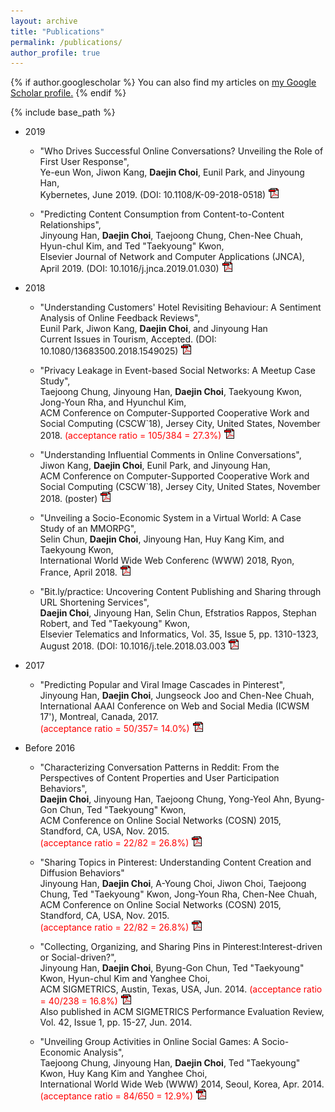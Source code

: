 ```yaml
---
layout: archive
title: "Publications"
permalink: /publications/
author_profile: true
---
```


{% if author.googlescholar %}
  You can also find my articles on <u><a href="{{author.googlescholar}}">my Google Scholar profile</a>.</u>
{% endif %}

{% include base_path %}

  * 2019
      * "Who Drives Successful Online Conversations? Unveiling the Role of First User Response",  
      Ye-eun Won, Jiwon Kang, **Daejin Choi**, Eunil Park, and Jinyoung Han,  
      Kybernetes, June 2019. (DOI: 10.1108/K-09-2018-0518) [![LINK](/images/pdf.gif)](https://www.emerald.com/insight/content/doi/10.1108/K-09-2018-0518/full/pdf?title=who-drives-successful-online-conversations-unveiling-the-role-of-first-user-response)

      * "Predicting Content Consumption from Content-to-Content Relationships",   
      Jinyoung Han, **Daejin Choi**, Taejoong Chung, Chen-Nee Chuah, Hyun-chul Kim, and Ted "Taekyoung" Kwon,   
      Elsevier Journal of Network and Computer Applications (JNCA), April 2019. (DOI: 10.1016/j.jnca.2019.01.030) [![LINK](/images/pdf.gif)](https://www.sciencedirect.com/science/article/pii/S108480451930044X)

  * 2018
      * "Understanding Customers' Hotel Revisiting Behaviour: A Sentiment Analysis of Online Feedback Reviews",  
      Eunil Park, Jiwon Kang, **Daejin Choi**, and Jinyoung Han  
      Current Issues in Tourism, Accepted. (DOI: 10.1080/13683500.2018.1549025) [![LINK](/images/pdf.gif)](https://www.tandfonline.com/doi/full/10.1080/13683500.2018.1549025)

      * "Privacy Leakage in Event-based Social Networks: A Meetup Case Study",  
      Taejoong Chung, Jinyoung Han, **Daejin Choi**, Taekyoung Kwon, Jong-Youn Rha, and Hyunchul Kim,  
      ACM Conference on Computer-Supported Cooperative Work and Social Computing (CSCW`18), Jersey City, United States, November 2018. <span style="color:red">(acceptance ratio = 105/384 = 27.3%)</span> [![LINK](/images/pdf.gif)](https://dl.acm.org/citation.cfm?id=3134670)

      * "Understanding Influential Comments in Online Conversations",  
      Jiwon Kang, **Daejin Choi**, Eunil Park, and Jinyoung Han,  
      ACM Conference on Computer-Supported Cooperative Work and Social Computing (CSCW`18), Jersey City, United States, November 2018. (poster) [![LINK](/images/pdf.gif)](https://dl.acm.org/citation.cfm?id=3274054)

      * "Unveiling a Socio-Economic System in a Virtual World: A Case Study of an MMORPG",  
      Selin Chun, **Daejin Choi**, Jinyoung Han, Huy Kang Kim, and Taekyoung Kwon,  
      International World Wide Web Conferenc (WWW) 2018, Ryon, France, April 2018. [![LINK](/images/pdf.gif)](https://dl.acm.org/citation.cfm?id=3186173)

      * "Bit.ly/practice: Uncovering Content Publishing and Sharing through URL Shortening Services",  
      **Daejin Choi**, Jinyoung Han, Selin Chun, Efstratios Rappos, Stephan Robert, and Ted "Taekyoung" Kwon,  
      Elsevier Telematics and Informatics, Vol. 35, Issue 5, pp. 1310-1323, August 2018. (DOI: 10.1016/j.tele.2018.03.003  [![LINK](/images/pdf.gif)](https://doi.org/10.1016/j.tele.2018.03.003)

  * 2017
      * "Predicting Popular and Viral Image Cascades in Pinterest",  
      Jinyoung Han, **Daejin Choi**, Jungseock Joo and Chen-Nee Chuah,  
      International AAAI Conference on Web and Social Media (ICWSM 17'), Montreal, Canada, 2017.  
      <span style="color:red">(acceptance ratio = 50/357= 14.0%)</span> [![LINK](/images/pdf.gif)](https://aaai.org/ocs/index.php/ICWSM/ICWSM17/paper/view/15605)

  * Before 2016
      * "Characterizing Conversation Patterns in Reddit: From the Perspectives of Content Properties and User Participation Behaviors",  
      **Daejin Choi**, Jinyoung Han, Taejoong Chung, Yong-Yeol Ahn, Byung-Gon Chun, Ted "Taekyoung" Kwon,  
      ACM Conference on Online Social Networks (COSN) 2015, Standford, CA, USA, Nov. 2015.  
      <span style="color:red">(acceptance ratio = 22/82 = 26.8%)</span> [![LINK](/images/pdf.gif)](https://dl.acm.org/citation.cfm?id=2817959)

      * "Sharing Topics in Pinterest: Understanding Content Creation and Diffusion Behaviors"  
      Jinyoung Han, **Daejin Choi**, A-Young Choi, Jiwon Choi, Taejoong Chung, Ted "Taekyoung" Kwon, Jong-Youn Rha, Chen-Nee Chuah,  
      ACM Conference on Online Social Networks (COSN) 2015, Standford, CA, USA, Nov. 2015.  
      <span style="color:red">(acceptance ratio = 22/82 = 26.8%)</span> [![LINK](/images/pdf.gif)](https://dl.acm.org/citation.cfm?id=2817961)  

      * "Collecting, Organizing, and Sharing Pins in Pinterest:Interest-driven or Social-driven?",  
      Jinyoung Han, **Daejin Choi**, Byung-Gon Chun, Ted "Taekyoung" Kwon, Hyun-chul Kim and Yanghee Choi,  
      ACM SIGMETRICS, Austin, Texas, USA, Jun. 2014. <span style="color:red">(acceptance ratio = 40/238 = 16.8%)</span> [![LINK](/images/pdf.gif)](https://dl.acm.org/citation.cfm?id=2591996)  
      Also published in ACM SIGMETRICS Performance Evaluation Review, Vol. 42, Issue 1, pp. 15-27, Jun. 2014. 

      * "Unveiling Group Activities in Online Social Games: A Socio-Economic Analysis",  
      Taejoong Chung, Jinyoung Han, **Daejin Choi**, Ted "Taekyoung" Kwon, Huy Kang Kim and Yanghee Choi,  
      International World Wide Web (WWW) 2014, Seoul, Korea, Apr. 2014. <span style="color:red">(acceptance ratio = 84/650 = 12.9%)</span> [![LINK](/images/pdf.gif)](https://dl.acm.org/citation.cfm?id=2568011)

